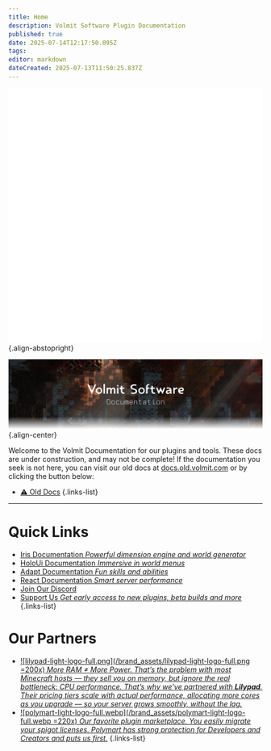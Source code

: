 ```yaml
---
title: Home
description: Volmit Software Plugin Documentation
published: true
date: 2025-07-14T12:17:50.095Z
tags: 
editor: markdown
dateCreated: 2025-07-13T11:50:25.837Z
---
```


![icon.webp](/brand_assets/icon.webp){.align-abstopright}



![home-banner.webp](/brand_assets/home-banner.webp){.align-center}

Welcome to the Volmit Documentation for our plugins and tools. These docs are under construction, and may not be complete! If the documentation you seek is not here, you can visit our old docs at [docs.old.volmit.com](https://docs.old.volmit.com) or by clicking the button below:
- [⚠️ Old Docs](https://docs.old.volmit.com)
{.links-list}

---

# Quick Links

- [Iris Documentation *Powerful dimension engine and world generator*](/doc/iris)
- [HoloUi Documentation *Immersive in world menus*](/doc/holoui)
- [Adapt Documentation *Fun skills and abilities*](/doc/adapt)
- [React Documentation *Smart server performance*](/doc/react)
- [Join Our Discord](https://discord.gg/3xxPTpT)
- [Support Us *Get early access to new plugins, beta builds and more*](https://ko-fi.com/volmit)
{.links-list}



# Our Partners

- [![lilypad-light-logo-full.png](/brand_assets/lilypad-light-logo-full.png =200x) *More RAM ≠ More Power. That’s the problem with most Minecraft hosts — they sell you on memory, but ignore the real bottleneck: CPU performance. That’s why we’ve partnered with <strong>Lilypad</strong>. Their pricing tiers scale with actual performance, allocating more cores as you upgrade — so your server grows smoothly, without the lag.*](https://lilypad.gg/volmit)
- [![polymart-light-logo-full.webp](/brand_assets/polymart-light-logo-full.webp =220x) *Our favorite plugin marketplace. You easily migrate your spigot licenses. Polymart has strong protection for Developers and Creators and puts us first.*](https://lilypad.gg/volmit)
{.links-list}
